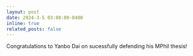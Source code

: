 ```yaml
---
layout: post
date: 2024-3-5 03:08:00-0400
inline: true
related_posts: false
---
```


Congratulations to Yanbo Dai on sucessfully defending his MPhil thesis!